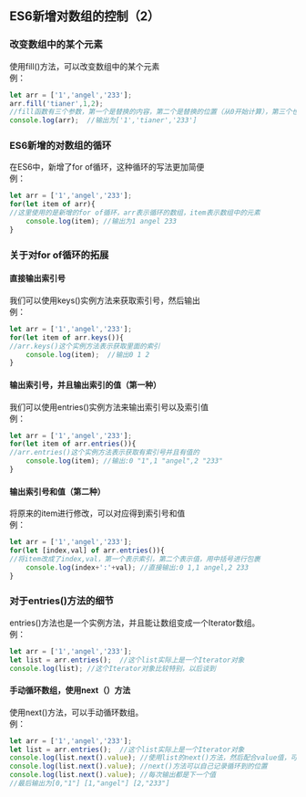 ## ES6新增对数组的控制（2）
### 改变数组中的某个元素
使用fill()方法，可以改变数组中的某个元素<br>
例：<br>
```javascript
let arr = ['1','angel','233'];
arr.fill('tianer',1,2); 
//fill函数有三个参数，第一个是替换的内容，第二个是替换的位置（从0开始计算），第三个也是要替换的位置（这个是从1开始计算）
console.log(arr);  //输出为['1','tianer','233']
```
### ES6新增的对数组的循环
在ES6中，新增了for of循环，这种循环的写法更加简便<br>
例：<br>
```javascript
let arr = ['1','angel','233'];
for(let item of arr){  
//这里使用的是新增的for of循环，arr表示循环的数组，item表示数组中的元素
	console.log(item); //输出为1 angel 233
}
```
### 关于对for of循环的拓展
#### 直接输出索引号
我们可以使用keys()实例方法来获取索引号，然后输出<br>
例：<br>
```javascript
let arr = ['1','angel','233'];
for(let item of arr.keys()){  
//arr.keys()这个实例方法表示获取里面的索引
	console.log(item);  //输出0 1 2
}
```
#### 输出索引号，并且输出索引的值（第一种）
我们可以使用entries()实例方法来输出索引号以及索引值<br>
例：<br>
```javascript
let arr = ['1','angel','233'];
for(let item of arr.entries()){  
//arr.entries()这个实例方法表示获取有索引号并且有值的
	console.log(item); //输出:0 "1",1 "angel",2 "233"
}
```
#### 输出索引号和值（第二种）
将原来的item进行修改，可以对应得到索引号和值<br>
例：<br>
```javascript
let arr = ['1','angel','233'];
for(let [index,val] of arr.entries()){  
//将item改成了index,val，第一个表示索引，第二个表示值，用中括号进行包裹
	console.log(index+':'+val); //直接输出:0 1,1 angel,2 233
}
```
### 对于entries()方法的细节
entries()方法也是一个实例方法，并且能让数组变成一个Iterator数组。<br>
例：<br>
```javascript
let arr = ['1','angel','233'];
let list = arr.entries();  //这个list实际上是一个Iterator对象
console.log(list); //这个Iterator对象比较特别，以后谈到
```
#### 手动循环数组，使用next（）方法
使用next()方法，可以手动循环数组。<br>
例：<br>
```javascript
let arr = ['1','angel','233'];
let list = arr.entries();  //这个list实际上是一个Iterator对象
console.log(list.next().value); //使用list的next()方法，然后配合value值，可以进行手动循环
console.log(list.next().value); //next()方法可以自己记录循环到的位置
console.log(list.next().value); //每次输出都是下一个值
//最后输出为[0,"1"] [1,"angel"] [2,"233"]
```